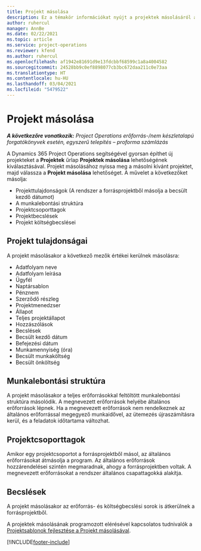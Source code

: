 ```yaml
---
title: Projekt másolása
description: Ez a témakör információkat nyújt a projektek másolásáról a Dynamics 365 Project Operations alkalmazásban.
author: ruhercul
manager: AnnBe
ms.date: 02/22/2021
ms.topic: article
ms.service: project-operations
ms.reviewer: kfend
ms.author: ruhercul
ms.openlocfilehash: af1942e81691d9e13fdcbbf68599c1a8a4004582
ms.sourcegitcommit: 24528bb9c0ef8898077cb3bc672daa211c0e73aa
ms.translationtype: HT
ms.contentlocale: hu-HU
ms.lasthandoff: 03/04/2021
ms.locfileid: "5479522"
---
```

# <a name="copy-a-project"></a>Projekt másolása

_**A következőre vonatkozik:** Project Operations erőforrás-/nem készletalapú forgatókönyvek esetén, egyszerű telepítés – proforma számlázás_

A Dynamics 365 Project Operations segítségével gyorsan építhet új projekteket a **Projektek** űrlap **Projektek másolása** lehetőségének kiválasztásával. Projekt másolásához nyissa meg a másolni kívánt projektet, majd válassza a **Projekt másolása** lehetőséget. A művelet a következőket másolja:

- Projekttulajdonságok (A rendszer a forrásprojektből másolja a becsült kezdő dátumot)
- A munkalebontási struktúra
- Projektcsoporttagok
- Projektbecslések
- Projekt költségbecslései

## <a name="project-properties"></a>Projekt tulajdonságai

A projekt másolásakor a következő mezők értékei kerülnek másolásra:

- Adatfolyam neve
- Adatfolyam leírása
- Ügyfél
- Naptársablon
- Pénznem
- Szerződő részleg
- Projektmenedzser
- Állapot
- Teljes projektállapot
- Hozzászólások
- Becslések
- Becsült kezdő dátum
- Befejezési dátum
- Munkamennyiség (óra)
- Becsült munkaköltség
- Becsült önköltség

## <a name="work-breakdown-structure"></a>Munkalebontási struktúra

A projekt másolásakor a teljes erőforrásokkal feltöltött munkalebontási struktúra másolódik. A megnevezett erőforrások helyébe általános erőforrások lépnek. Ha a megnevezett erőforrások nem rendelkeznek az általános erőforrással megegyező munkaidővel, az ütemezés újraszámításra kerül, és a feladatok időtartama változhat.

## <a name="project-team-members"></a>Projektcsoporttagok

Amikor egy projektcsoportot a forrásprojektből másol, az általános erőforrásokat átmásolja a program. Az általános erőforrások hozzárendelései szintén megmaradnak, ahogy a forrásprojektben voltak. A megnevezett erőforrásokat a rendszer általános csapattagokká alakítja.

## <a name="estimates"></a>Becslések

A projekt másolásakor az erőforrás- és költségbecslési sorok is átkerülnek a forrásprojektből. 

A projektek másolásának programozott elérésével kapcsolatos tudnivalók a [Projektsablonok fejlesztése a Projekt másolásával](dev-copy-project.md).


[!INCLUDE[footer-include](../includes/footer-banner.md)]
